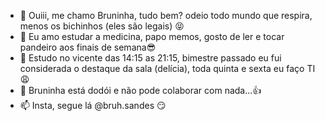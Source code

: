 - 👋 Ouiii, me chamo Bruninha, tudo bem? odeio todo mundo que respira, menos os bichinhos (eles são legais) :stuck_out_tongue_closed_eyes:
- 👀 Eu amo estudar a medicina, papo memos, gosto de ler e tocar pandeiro aos finais de semana:sunglasses:
- 🌱 Estudo no vicente das 14:15 as 21:15, bimestre passado eu fui considerada o destaque da sala (delícia), toda quinta e sexta eu faço TI :weary:
- 💞️ Bruninha está dodói e não pode colaborar com nada...:thumbsup:
- 📫 Insta, segue lá @bruh.sandes :smirk:

<!---
BrunaAlm/BrunaAlm is a ✨ special ✨ repository because its `README.md` (this file) appears on your GitHub profile.
You can click the Preview link to take a look at your changes.
--->
